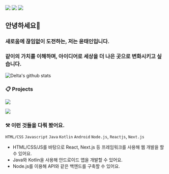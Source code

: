 <p>
  <a href="https://icecream0910.github.io" target="_blank"><img src="https://img.shields.io/badge/Pages-DD0B78?style=flat-square&logo=About.me&logoColor=white"/></a>
  <a href="https://icecream0910.github.io/blog" target="_blank"><img src="https://img.shields.io/badge/Blog-1DA1F2?style=flat-square&logo=GitHub%20Sponsors&logoColor=white"/></a>
  <a href="mailto:icecream2370@kakao.com" target="_blank"><img src="https://img.shields.io/badge/icecream2370@kakao.com-EA4335?style=flat-square&logo=Gmail&logoColor=white"/></a>
</p>

## 안녕하세요👋&nbsp;</br>
### 새로움에 끊임없이 도전하는, 저는 윤태인입니다.
### 같이의 가치를 이해하며, 아이디어로 세상을 더 나은 곳으로 변화시키고 싶습니다.
  
![Delta's github stats](https://github-readme-stats.vercel.app/api?username=IceCream0910&count_private=false&show_icons=true)

### 📋 Projects
<a href="https://github.com/IceCream0910/sungil-meal-app" target="_blank" width="100%"><img src="https://i.imgur.com/NPKuVlM.png"></a>

<a href="https://github.com/IceCream0910/coronacoc" target="_blank" width="100%"><img src="https://i.imgur.com/O6otBGA.png"></a>

### ⚒️ 이런 것들을 다뤄 봤어요.

`HTML/CSS` `Javascript` `Java` `Kotlin` `Android` `Node.js`, `Reactjs`, `Next.js`

- HTML/CSS/JS를 바탕으로 React, Next.js 등 프레임워크를 사용해 웹 개발을 할 수 있어요.
- Java와 Kotlin을 사용해 안드로이드 앱을 개발할 수 있어요.
- Node.js를 이용해 API와 같은 백엔드를 구축할 수 있어요.
